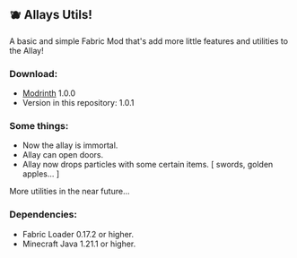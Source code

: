 ## 🫐 Allays Utils!
A basic and simple Fabric Mod that's add more little features and utilities to the Allay!

### Download:
- [Modrinth](https://modrinth.com/project/allay-utils) 1.0.0
- Version in this repository: 1.0.1

### Some things:
- Now the allay is immortal.
- Allay can open doors.
- Allay now drops particles with some certain items. [ swords, golden apples... ]

More utilities in the near future...

### Dependencies:
- Fabric Loader 0.17.2 or higher.
- Minecraft Java 1.21.1 or higher.